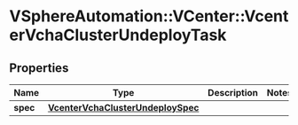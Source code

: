 # VSphereAutomation::VCenter::VcenterVchaClusterUndeployTask

## Properties
Name | Type | Description | Notes
------------ | ------------- | ------------- | -------------
**spec** | [**VcenterVchaClusterUndeploySpec**](VcenterVchaClusterUndeploySpec.md) |  | 


